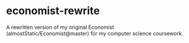 # economist-rewrite
 A rewritten version of my original Economist (almostStatic/Economist@master) for my computer science coursework.

